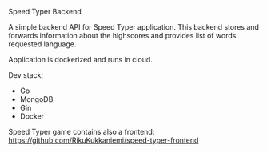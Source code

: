 Speed Typer Backend

A simple backend API for Speed Typer application. This backend stores and forwards information about the highscores and provides list of words requested language.

Application is dockerized and runs in cloud.

Dev stack:
- Go
- MongoDB
- Gin
- Docker

Speed Typer game contains also a frontend: https://github.com/RikuKukkaniemi/speed-typer-frontend
